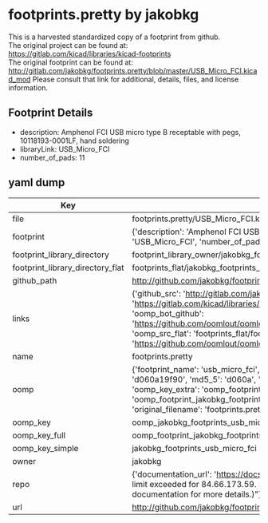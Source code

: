 # footprints.pretty by jakobkg  
This is a harvested standardized copy of a footprint from github.  
The original project can be found at:  
https://gitlab.com/kicad/libraries/kicad-footprints  
The original footprint can be found at:
http://gitlab.com/jakobkg/footprints.pretty/blob/master/USB_Micro_FCI.kicad_mod
Please consult that link for additional, details, files, and license information.  
## Footprint Details
* description: Amphenol FCI USB micro type B receptable with pegs, 10118193-0001LF, hand soldering  
* libraryLink: USB_Micro_FCI  
* number_of_pads: 11  
## yaml dump  
| Key | Value |  
| --- | --- |  
| file | footprints.pretty/USB_Micro_FCI.kicad_mod |  
| footprint | {'description': 'Amphenol FCI USB micro type B receptable with pegs, 10118193-0001LF, hand soldering', 'libraryLink': 'USB_Micro_FCI', 'number_of_pads': 11} |  
| footprint_library_directory | footprint_library_owner/jakobkg_footprints.pretty |  
| footprint_library_directory_flat | footprints_flat/jakobkg_footprints_usb_micro_fci/working |  
| github_path | http://github.com/jakobkg/footprints.pretty/blob/master/USB_Micro_FCI.kicad_mod |  
| links | {'github_src': 'http://gitlab.com/jakobkg/footprints.pretty/blob/master/USB_Micro_FCI.kicad_mod', 'github_src_repo': 'https://gitlab.com/kicad/libraries/kicad-footprints', 'oomp_bot': 'footprints/jakobkg_footprints_usb_micro_fci/working', 'oomp_bot_github': 'https://github.com/oomlout/oomlout_oomp_footprint_bot/tree/main/footprints/jakobkg_footprints_usb_micro_fci/working', 'oomp_src_flat': 'footprints_flat/footprints_flat/jakobkg_footprints_usb_micro_fci/working', 'oomp_src_flat_github': 'https://github.com/oomlout/oomlout_oomp_footprint_src/tree/main/footprints_flat/jakobkg_footprints_usb_micro_fci/working'} |  
| name | footprints.pretty |  
| oomp | {'footprint_name': 'usb_micro_fci', 'library_name': 'footprints', 'md5': 'd060a19f9078103aab489008a3dec8f4', 'md5_10': 'd060a19f90', 'md5_5': 'd060a', 'md5_6': 'd060a1', 'oomp_key': 'oomp_jakobkg_footprints_usb_micro_fci', 'oomp_key_extra': 'oomp_footprint_jakobkg_footprints_usb_micro_fci', 'oomp_key_full': 'oomp_footprint_jakobkg_footprints_usb_micro_fci_d060a1', 'oomp_key_simple': 'jakobkg_footprints_usb_micro_fci', 'original_filename': 'footprints.pretty/USB_Micro_FCI.kicad_mod', 'owner_name': 'jakobkg'} |  
| oomp_key | oomp_jakobkg_footprints_usb_micro_fci |  
| oomp_key_full | oomp_footprint_jakobkg_footprints_usb_micro_fci |  
| oomp_key_simple | jakobkg_footprints_usb_micro_fci |  
| owner | jakobkg |  
| repo | {'documentation_url': 'https://docs.github.com/rest/overview/resources-in-the-rest-api#rate-limiting', 'message': "API rate limit exceeded for 84.66.173.59. (But here's the good news: Authenticated requests get a higher rate limit. Check out the documentation for more details.)"} |  
| url | http://github.com/jakobkg/footprints.pretty |  

